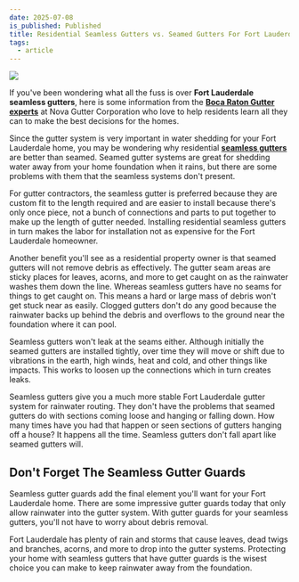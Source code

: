 ```yaml
---
date: 2025-07-08
is_published: Published
title: Residential Seamless Gutters vs. Seamed Gutters For Fort Lauderdale
tags:
  - article
---
```

![](/media/seamless-gutters-fort-lauderdale-fl.jpg)

If you've been wondering what all the fuss is over **Fort Lauderdale seamless gutters**, here is some information from the [**Boca Raton Gutter experts**](https://www.novagutter.com/) at Nova Gutter Corporation who love to help residents learn all they can to make the best decisions for the homes.

Since the gutter system is very important in water shedding for your Fort Lauderdale home, you may be wondering why residential [**seamless gutters**](https://novagutter.com/#seamless-gutter-installation) are better than seamed. Seamed gutter systems are great for shedding water away from your home foundation when it rains, but there are some problems with them that the seamless systems don't present.

For gutter contractors, the seamless gutter is preferred because they are custom fit to the length required and are easier to install because there's only once piece, not a bunch of connections and parts to put together to make up the length of gutter needed. Installing residential seamless gutters in turn makes the labor for installation not as expensive for the Fort Lauderdale homeowner.

Another benefit you'll see as a residential property owner is that seamed gutters will not remove debris as effectively. The gutter seam areas are sticky places for leaves, acorns, and more to get caught on as the rainwater washes them down the line. Whereas seamless gutters have no seams for things to get caught on. This means a hard or large mass of debris won't get stuck near as easily. Clogged gutters don't do any good because the rainwater backs up behind the debris and overflows to the ground near the foundation where it can pool.

Seamless gutters won't leak at the seams either. Although initially the seamed gutters are installed tightly, over time they will move or shift due to vibrations in the earth, high winds, heat and cold, and other things like impacts. This works to loosen up the connections which in turn creates leaks.

Seamless gutters give you a much more stable Fort Lauderdale gutter system for rainwater routing. They don't have the problems that seamed gutters do with sections coming loose and hanging or falling down. How many times have you had that happen or seen sections of gutters hanging off a house? It happens all the time. Seamless gutters don't fall apart like seamed gutters will.

## Don't Forget The Seamless Gutter Guards

Seamless gutter guards add the final element you'll want for your Fort Lauderdale home. There are some impressive gutter guards today that only allow rainwater into the gutter system. With gutter guards for your seamless gutters, you'll not have to worry about debris removal.

Fort Lauderdale has plenty of rain and storms that cause leaves, dead twigs and branches, acorns, and more to drop into the gutter systems. Protecting your home with seamless gutters that have gutter guards is the wisest choice you can make to keep rainwater away from the foundation.
